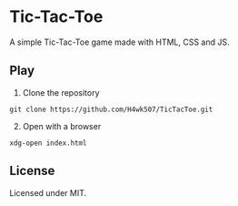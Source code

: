 # Tic-Tac-Toe

A simple Tic-Tac-Toe game made with HTML, CSS and JS.

## Play

1. Clone the repository

```shell
git clone https://github.com/H4wk507/TicTacToe.git
```

2. Open with a browser

```shell
xdg-open index.html
```

## License

Licensed under MIT.
